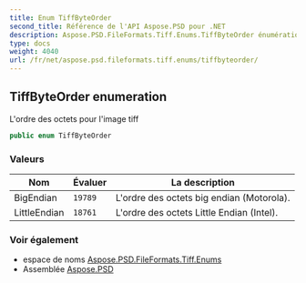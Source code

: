 ```yaml
---
title: Enum TiffByteOrder
second_title: Référence de l'API Aspose.PSD pour .NET
description: Aspose.PSD.FileFormats.Tiff.Enums.TiffByteOrder énumération. Lordre des octets pour limage tiff
type: docs
weight: 4040
url: /fr/net/aspose.psd.fileformats.tiff.enums/tiffbyteorder/
---
```

## TiffByteOrder enumeration

L'ordre des octets pour l'image tiff

```csharp
public enum TiffByteOrder
```

### Valeurs

| Nom | Évaluer | La description |
| --- | --- | --- |
| BigEndian | `19789` | L'ordre des octets big endian (Motorola). |
| LittleEndian | `18761` | L'ordre des octets Little Endian (Intel). |

### Voir également

* espace de noms [Aspose.PSD.FileFormats.Tiff.Enums](../../aspose.psd.fileformats.tiff.enums/)
* Assemblée [Aspose.PSD](../../)


